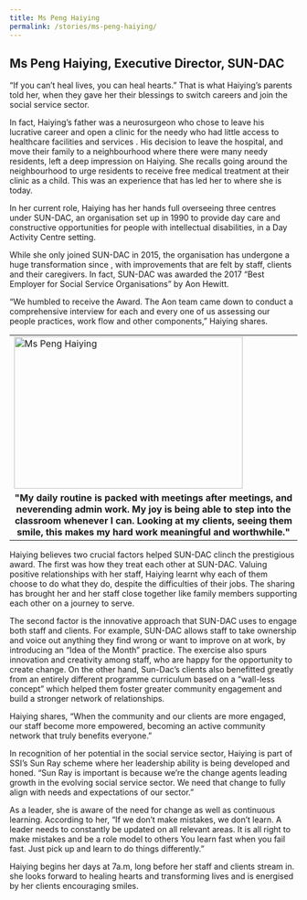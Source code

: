 ```yaml
---
title: Ms Peng Haiying
permalink: /stories/ms-peng-haiying/
---
```


## Ms Peng Haiying, Executive Director, SUN-DAC

“If you can’t heal lives, you can heal hearts.” That is what Haiying’s parents told her, when they gave her their blessings to switch careers and join the social service sector.

In fact, Haiying’s  father was a neurosurgeon who chose to leave his lucrative career and open a clinic for the needy who had little access to healthcare facilities and services . His decision to leave the hospital, and move their family to a neighbourhood where there were many needy residents, left a deep impression on Haiying. She recalls going around the neighbourhood to urge residents to receive free medical treatment at their clinic as a child. This was an experience that has led her to where she is today.

In her current role,  Haiying has her hands full overseeing three centres under SUN-DAC, an organisation set up in 1990 to provide day care and constructive opportunities for people with intellectual disabilities, in a Day Activity Centre setting.

While she only joined SUN-DAC in 2015, the organisation has undergone a huge transformation since , with improvements that are felt by staff, clients and their caregivers. In fact, SUN-DAC was awarded the 2017 “Best Employer for Social Service Organisations” by Aon Hewitt.

“We humbled to receive the Award. The Aon team came down to conduct a comprehensive interview for each and every one of us assessing our people practices, work flow and other components,” Haiying shares.

<table>
	<tbody>
		<tr>
			<td><img alt="Ms Peng Haiying" src="/images/stories/pages/ms-peng-haiying.jpg" style="width: 400px; height: 266px;" /></td>
		</tr>
		<tr>
			<td style="text-align: center;"><strong style="text-align: center;">"My daily routine is packed with meetings after meetings, and neverending admin work. My joy is being able to step into the classroom whenever I can. Looking at my clients, seeing them smile, this makes my hard work meaningful and worthwhile."</strong></td>
		</tr>
	</tbody>
</table>

Haiying believes two crucial factors helped SUN-DAC clinch the prestigious award. The first was how they treat each other at SUN-DAC. Valuing positive relationships with her staff, Haiying learnt why each of them choose to do what they do, despite the difficulties of their jobs. The sharing has brought her and her staff close together like family members supporting each other on a journey to serve.

The  second factor is the innovative approach that SUN-DAC uses to engage both staff and clients. For example, SUN-DAC allows staff to take ownership and voice out anything they find wrong or want to improve on at work, by introducing an “Idea of the Month” practice. The exercise also spurs innovation and creativity among staff, who are happy for the opportunity to create change. On the other hand, Sun-Dac’s clients also benefitted greatly from an entirely different programme curriculum based on a “wall-less concept” which helped them foster greater community engagement and build a stronger network of relationships.

Haiying shares, “When the community and our clients are more engaged, our staff become more empowered, becoming an active community network that truly benefits everyone.”

In recognition of her potential in the social service sector, Haiying is part of SSI’s Sun Ray scheme where her leadership ability is being developed and honed. “Sun Ray is important is because we’re the change agents leading growth in the evolving social service sector. We need that change to fully align with needs and expectations of our sector.”

As a leader, she is aware of the need for change as well as continuous learning. According to her, “If we don’t make mistakes, we don’t learn.  A leader needs to constantly be updated on all relevant areas. It is all right to make mistakes and be a role model to others You learn fast when you fail fast. Just pick up and learn to do things differently.”

Haiying begins her days at 7a.m, long before her staff and clients stream in. she looks forward to healing hearts and transforming lives and is energised by her clients encouraging smiles.
